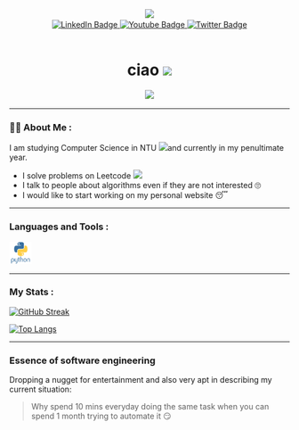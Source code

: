 <div id="header" align="center">
    <img src="https://media1.giphy.com/media/gjrYDwbjnK8x36xZIO/giphy.gif?cid=ecf05e47izapru7u2nnczr3qws0gl2pr154j1lkycf06zc09&rid=giphy.gif&ct=s" width="100"/>
    <div id="badges">
        <a href="your-linkedin-URL">
            <img src="https://img.shields.io/badge/LinkedIn-blue?style=for-the-badge&logo=linkedin&logoColor=white" alt="LinkedIn Badge"/>
        </a>
        <a href="your-youtube-URL">
            <img src="https://img.shields.io/badge/YouTube-red?style=for-the-badge&logo=youtube&logoColor=white" alt="Youtube Badge"/>
        </a>
        <a href="your-twitter-URL">
            <img src="https://img.shields.io/badge/Twitter-blue?style=for-the-badge&logo=twitter&logoColor=white" alt="Twitter Badge"/>
        </a>
    </div>
    <img src="https://komarev.com/ghpvc/?username=BenjaminChun&style=flat-square&color=blue" alt=""/>
    <h1>
        ciao
        <img src="https://media.giphy.com/media/hvRJCLFzcasrR4ia7z/giphy.gif" width="30px"/>
    </h1>
</div>
<div align="center">
  <img src="https://media4.giphy.com/media/bAQH7WXKqtIBrPs7sR/giphy.gif?cid=ecf05e47royba96r2lh822jaceqw8dvnzryeg1eo8muzo5z2&rid=giphy.gif&ct=g" width="600" height="auto"/>
</div>

---

### :man_technologist: About Me :

I am studying Computer Science in NTU <img src="https://upload.wikimedia.org/wikipedia/en/thumb/f/f8/Nanyang_Technological_University_coat_of_arms_vector.svg/1200px-Nanyang_Technological_University_coat_of_arms_vector.svg.png" height="20">and currently in my penultimate year.
- I solve problems on Leetcode <img src="https://cdn.iconscout.com/icon/free/png-256/leetcode-3521542-2944960.png?f=webp&w=256" height="15">
- I talk to people about algorithms even if they are not interested :roll_eyes:
- I would like to start working on my personal website :sleeping:

---

### Languages and Tools :
<div>
  <img src="https://raw.githubusercontent.com/devicons/devicon/1119b9f84c0290e0f0b38982099a2bd027a48bf1/icons/python/python-original-wordmark.svg" title="Python" alt="Python" width="40" height="40"/>&nbsp;
  <!-- <img src="https://github.com/devicons/devicon/blob/master/icons/java/java-original-wordmark.svg" title="Java" alt="Java" width="40" height="40"/>&nbsp; -->
</div>

---

### My Stats :
[![GitHub Streak](https://github-readme-streak-stats.herokuapp.com/?user=BenjaminChun&theme=dark&background=000000)](https://git.io/streak-stats)

[![Top Langs](https://github-readme-stats.vercel.app/api/top-langs/?username=BenjaminChun&theme=dark)](https://github.com/anuraghazra/github-readme-stats)

---

### Essence of software engineering
Dropping a nugget for entertainment and also very apt in describing my current situation:
> Why spend 10 mins everyday doing the same task when you can spend 1 month trying to automate it :smirk:



<!---
BenjaminChun/BenjaminChun is a ✨ special ✨ repository because its `README.md` (this file) appears on your GitHub profile.
You can click the Preview link to take a look at your changes.
--->
